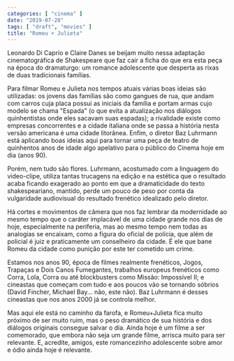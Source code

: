 ```yaml
---
categories: [ "cinema" ]
date: "2019-07-28"
tags: [ "draft", "movies" ]
title: "Romeu + Julieta"
---
```

Leonardo Di Caprio e Claire Danes se beijam muito nessa adaptação cinematográfica de Shakespeare que faz cair a ficha do que era esta peça na época do dramaturgo: um romance adolescente que desperta as rixas de duas tradicionais famílias.

Para filmar Romeu e Julieta nos tempos atuais várias boas ideias são utilizadas: os jovens das famílias são como gangues de rua, que andam com carros cuja placa possui as iniciais da família e portam armas cujo modelo se chama "Espada" (o que evita a atualização nos diálogos quinhentistas onde eles sacavam suas espadas); a rivalidade existe como empresas concorrentes e a cidade italiana onde se passa a história nesta versão americana é uma cidade litorânea. Enfim, o diretor Baz Luhrmann está aplicando boas ideias aqui para tornar uma peça de teatro de quinhentos anos de idade algo apelativo para o público do Cinema hoje em dia (anos 90).

Porém, nem tudo são flores. Luhrmann, acostumado com a linguagem do video-clipe, utiliza tantas trucagens na edição e na estética que o resultado acaba ficando exagerado ao ponto em que a dramaticidade do texto shakespeariano, mantido, perde um pouco de peso por conta da vulgaridade audiovisual do resultado frenético idealizado pelo diretor.

Há cortes e movimentos de câmera que nos faz lembrar da modernidade ao mesmo tempo que o caráter implacável de uma cidade grande nos dias de hoje, especialmente na periferia, mas ao mesmo tempo nem todas as analogias se encaixam, como a figura do oficial de polícia, que além de policial é juiz e praticamente um conselheiro da cidade. É ele que bane Romeu da cidade como punição por este ter cometido um crime.

Estamos nos anos 90, época de filmes realmente frenéticos, Jogos, Trapaças e Dois Canos Fumegantes, trabalhos europeus frenéticos como Corra, Lola, Corra ou até blockbusters como Missão: Impossível II; e cineastas que começam com tudo e aos poucos vão se tornando sóbrios (David Fincher, Michael Bay... não, este não). Baz Luhrmann é desses cineastas que nos anos 2000 já se controla melhor.

Mas aqui ele está no caminho da farofa, e Romeu+Julieta fica muito próximo de ser muito ruim, mas o peso dramático de sua história e dos diálogos originais consegue salvar o dia. Ainda hoje é um filme a ser comemorado, que embora não seja um grande filme, arrisca muito para ser relevante. E, acredite, amigos, este romancezinho adolescente sobre amor e ódio ainda hoje é relevante.
